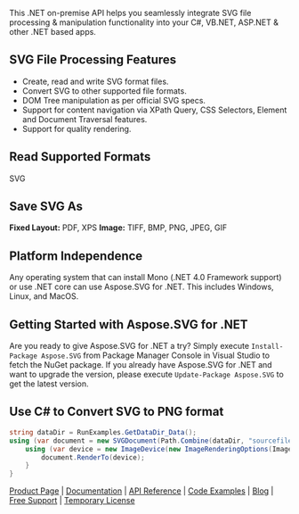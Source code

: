 This .NET on-premise API helps you seamlessly integrate SVG file processing & manipulation functionality into your C#, VB.NET, ASP.NET & other .NET based apps.

## SVG File Processing Features

- Create, read and write SVG format files.
- Convert SVG to other supported file formats.
- DOM Tree manipulation as per official SVG specs.
- Support for content navigation via XPath Query, CSS Selectors, Element and Document Traversal features.
- Support for quality rendering.

## Read Supported Formats

SVG

## Save SVG As

**Fixed Layout:** PDF, XPS
**Image:** TIFF, BMP, PNG, JPEG, GIF

## Platform Independence

Any operating system that can install Mono (.NET 4.0 Framework support) or use .NET core can use Aspose.SVG for .NET. This includes Windows, Linux, and MacOS.

## Getting Started with Aspose.SVG for .NET

Are you ready to give Aspose.SVG for .NET a try? Simply execute `Install-Package Aspose.SVG` from Package Manager Console in Visual Studio to fetch the NuGet package. If you already have Aspose.SVG for .NET and want to upgrade the version, please execute `Update-Package Aspose.SVG` to get the latest version.

## Use C# to Convert SVG to PNG format

```csharp
string dataDir = RunExamples.GetDataDir_Data();
using (var document = new SVGDocument(Path.Combine(dataDir, "sourcefile.svg"))){
    using (var device = new ImageDevice(new ImageRenderingOptions(ImageFormat.Png), dataDir + "targetfile.png")){
        document.RenderTo(device);
    }
}
```

[Product Page](https://products.aspose.com/svg/net) | [Documentation](https://docs.aspose.com/display/svgnet/Home) | [API Reference](https://apireference.aspose.com/net/svg) | [Code Examples](https://github.com/aspose-svg/Aspose.SVG-for-.NET) | [Blog](https://blog.aspose.com/category/svg/) | [Free Support](https://forum.aspose.com/c/svg) |  [Temporary License](https://purchase.aspose.com/temporary-license)
